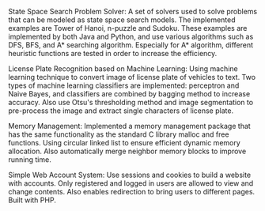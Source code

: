 State Space Search Problem Solver:
A set of solvers used to solve problems that can be modeled as state space search models. The implemented examples are Tower of Hanoi, n-puzzle and Sudoku. These examples are implemented by both Java and Python, and use various algorithms such as DFS, BFS, and A* searching algorithm. Especially for A* algorithm, different heuristic functions are tested in order to increase the efficiency.

License Plate Recognition based on Machine Learning:
Using machine learning technique to convert image of license plate of vehicles to text. Two types of machine learning classifiers are implemented: perceptron and Naive Bayes, and classifiers are combined by bagging method to increase accuracy. Also use Otsu's thresholding method and image segmentation to pre-process the image and extract single characters of license plate.

Memory Management:
Implemented a memory management package that has the same functionality as the standard C library malloc and free functions. Using circular linked list to ensure efficient dynamic memory allocation. Also automatically merge neighbor memory blocks to improve running time.

Simple Web Account System:
Use sessions and cookies to build a website with accounts. Only registered and logged in users are allowed to view and change contents. Also enables redirection to bring users to different pages. Built with PHP.